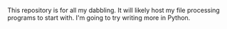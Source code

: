 This repository is for all my dabbling. It will likely host my file
processing programs to start with. I'm going to try writing more in Python.
